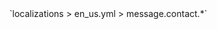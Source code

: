 <!--@include: @/parts/module/message/contact.md#title-->
<!--@include: @/parts/words.md#path--> `localizations > en_us.yml > message.contact.*`

<!--@include: @/parts/module/message/contact.md#explanation-->

<!--@include: @/parts/module/message/contact.md#parameters-->